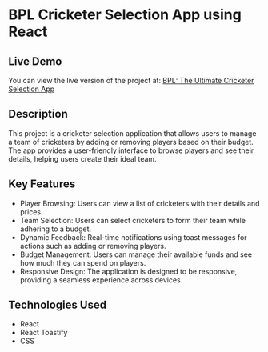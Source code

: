 # BPL Cricketer Selection App using React


## Live Demo
You can view the live version of the project at: [BPL: The Ultimate Cricketer Selection App](https://bpl-cricket-web-site.surge.sh)


## Description
This project is a cricketer selection application that allows users to manage a team of cricketers by adding or removing players based on their budget. The app provides a user-friendly interface to browse players and see their details, helping users create their ideal team.

## Key Features
- Player Browsing: Users can view a list of cricketers with their details and prices.
- Team Selection: Users can select cricketers to form their team while adhering to a budget.
- Dynamic Feedback: Real-time notifications using toast messages for actions such as adding or removing players.
- Budget Management: Users can manage their available funds and see how much they can spend on players.
- Responsive Design: The application is designed to be responsive, providing a seamless experience across devices.

## Technologies Used
- React
- React Toastify
- CSS

